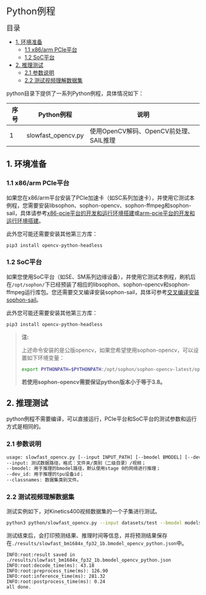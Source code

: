 <font size=5>Python例程</font>

<font size=4> 目录</font>
- [1. 环境准备](#1-环境准备)
  - [1.1 x86/arm PCIe平台](#11-x86arm-pcie平台)
  - [1.2 SoC平台](#12-soc平台)
- [2. 推理测试](#2-推理测试)
  - [2.1 参数说明](#21-参数说明)
  - [2.2 测试视频理解数据集](#22-测试视频理解数据集)

python目录下提供了一系列Python例程，具体情况如下：

| 序号 |  Python例程      | 说明                                |
| ---- | ---------------- | -----------------------------------  |
| 1    | slowfast_opencv.py | 使用OpenCV解码、OpenCV前处理、SAIL推理 |

## 1. 环境准备
### 1.1 x86/arm PCIe平台

如果您在x86/arm平台安装了PCIe加速卡（如SC系列加速卡），并使用它测试本例程，您需要安装libsophon、sophon-opencv、sophon-ffmpeg和sophon-sail，具体请参考[x86-pcie平台的开发和运行环境搭建](../../../docs/Environment_Install_Guide.md#3-x86-pcie平台的开发和运行环境搭建)或[arm-pcie平台的开发和运行环境搭建](../../../docs/Environment_Install_Guide.md#5-arm-pcie平台的开发和运行环境搭建)。

此外您可能还需要安装其他第三方库：
```bash
pip3 install opencv-python-headless
```

### 1.2 SoC平台

如果您使用SoC平台（如SE、SM系列边缘设备），并使用它测试本例程，刷机后在`/opt/sophon/`下已经预装了相应的libsophon、sophon-opencv和sophon-ffmpeg运行库包。您还需要交叉编译安装sophon-sail，具体可参考[交叉编译安装sophon-sail](../../../docs/Environment_Install_Guide.md#42-交叉编译安装sophon-sail)。

此外您可能还需要安装其他第三方库：
```bash
pip3 install opencv-python-headless
```

> **注:**
>
> 上述命令安装的是公版opencv，如果您希望使用sophon-opencv，可以设置如下环境变量：
> ```bash
> export PYTHONPATH=$PYTHONPATH:/opt/sophon/sophon-opencv-latest/opencv-python/
> ```
> **若使用sophon-opencv需要保证python版本小于等于3.8。**

## 2. 推理测试
python例程不需要编译，可以直接运行，PCIe平台和SoC平台的测试参数和运行方式是相同的。
### 2.1 参数说明
```bash
usage: slowfast_opencv.py [--input INPUT_PATH] [--bmodel BMODEL] [--dev_id DEV_ID]
--input: 测试数据路径，格式：文件夹/类别（二级目录）/视频；
--bmodel: 用于推理的bmodel路径，默认使用stage 0的网络进行推理；
--dev_id: 用于推理的tpu设备id；
--classnames: 数据集类别文件。
```
### 2.2 测试视频理解数据集
测试实例如下，对Kinetics400视频数据集的一个子集进行测试。
```bash
python3 python/slowfast_opencv.py --input datasets/test --bmodel models/BM1684X/slowfast_bm1684x_fp32_1b.bmodel --dev_id 0 --classnames datasets/kinetics_classnames.txt
```
测试结束后，会打印预测结果、推理时间等信息，并将预测结果保存在`./results/slowfast_bm1684x_fp32_1b.bmodel_opencv_python.json`中。

```
INFO:root:result saved in ./results/slowfast_bm1684x_fp32_1b.bmodel_opencv_python.json
INFO:root:decode_time(ms): 43.18
INFO:root:preprocess_time(ms): 126.90
INFO:root:inference_time(ms): 281.32
INFO:root:postprocess_time(ms): 0.24
all done.
```
